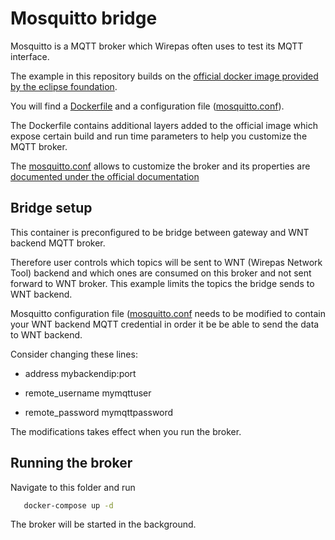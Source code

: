 # Mosquitto bridge

Mosquitto is a MQTT broker which Wirepas often uses to test its MQTT interface.

The example in this repository builds on the
[official docker image provided by the eclipse foundation][dockerhub].

You will find a [Dockerfile][dockerfile]  and a configuration file
([mosquitto.conf][mosquitto_conf]).

The Dockerfile contains additional layers added to the official
image which expose certain build and run time parameters to help
you customize the MQTT broker. 

The [mosquitto.conf][mosquitto_conf] allows to customize the broker and
its properties are [documented under the official documentation][mosquitto_help]

## Bridge setup

This container is preconfigured to be bridge between gateway and WNT
backend MQTT broker.

Therefore user controls which topics will be sent to WNT
(Wirepas Network Tool) backend and which ones are consumed on this
broker and not sent forward to WNT broker. This example limits the
topics the bridge sends to WNT backend.

Mosquitto configuration file ([mosquitto.conf](mosquitto_bridge/mosquitto.conf) needs to be modified to
contain your WNT backend MQTT credential in order it be be able to
send the data to WNT backend.

Consider changing these lines:

-   address mybackendip:port

-   remote_username mymqttuser

-   remote_password mymqttpassword

The modifications takes effect when you run the broker.

## Running the broker

Navigate to this folder and run

```bash
   docker-compose up -d
```

The broker will be started in the background.

[dockerhub]: https://hub.docker.com/_/eclipse-mosquitto

[dockerfile]: https://github.com/wirepas/tutorials/blob/master/mosquitto_bridge/Dockerfile

[mosquitto_conf]: https://github.com/wirepas/tutorials/blob/master/mosquitto_bridge/mosquitto.conf

[mosquitto_help]: https://mosquitto.org/man/mosquitto-conf-5.html
